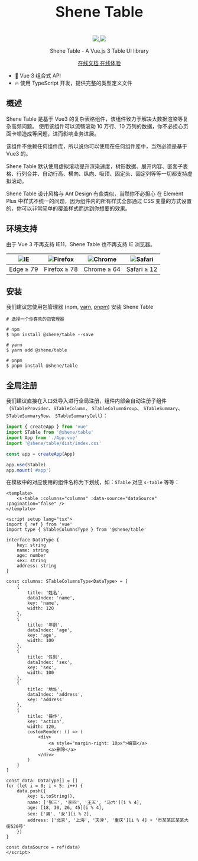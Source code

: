 <p align="center" style="font-size: 40px; font-weight: 600">
  Shene Table
</p>

<p align="center">
  <a href="https://www.npmjs.org/package/@shene/table">
    <img src="https://img.shields.io/npm/v/@shene/table.svg">
  </a>
  <a href="https://npmcharts.com/compare/@shene/table?minimal=true">
    <img src="https://img.shields.io/npm/dm/@shene/table.svg">
  </a>
  <br>
</p>

<p align="center">Shene Table - A Vue.js 3 Table UI library</p>

<p align="center">
  <a href="https://table.shene.org.cn/">
    在线文档
  </a>
  <a href="https://table.shene.org.cn/playground/">
    在线体验
  </a>
  <br>
</p>

- 💪 Vue 3 组合式 API
- 🔥 使用 TypeScript 开发，提供完整的类型定义文件

## 概述

Shene Table 是基于 Vue3 的复杂表格组件，该组件致力于解决大数据渲染等复杂高频问题。 使用该组件可以流畅滚动 10 万行、10 万列的数据，你不必担心页面卡顿造成等问题，进而影响业务进展。

该组件不依赖任何组件库，所以说你可以使用在任何组件库中，当然必须是基于 Vue3 的。

Shene Table 默认使用虚拟滚动提升渲染速度，树形数据、展开内容、嵌套子表格、行列合并、自动行高、横向、纵向、吸顶、固定头、固定列等等一切都支持虚拟滚动。

Shene Table 设计风格与 Ant Design 有些类似，当然你不必担心 在 Element Plus 中样式不统一的问题，因为组件内的所有样式全部通过 CSS 变量的方式设置的，你可以非常简单的覆盖样式而达到你想要的效果。

## 环境支持

由于 Vue 3 不再支持 IE11，Shene Table 也不再支持 IE 浏览器。

| ![IE](https://cdn.jsdelivr.net/npm/@browser-logos/edge/edge_32x32.png) | ![Firefox](https://cdn.jsdelivr.net/npm/@browser-logos/firefox/firefox_32x32.png) | ![Chrome](https://cdn.jsdelivr.net/npm/@browser-logos/chrome/chrome_32x32.png) | ![Safari](https://cdn.jsdelivr.net/npm/@browser-logos/safari/safari_32x32.png) |
| ---------------------------------------------------------------------- | --------------------------------------------------------------------------------- | ------------------------------------------------------------------------------ | ------------------------------------------------------------------------------ |
| Edge ≥ 79                                                              | Firefox ≥ 78                                                                      | Chrome ≥ 64                                                                    | Safari ≥ 12                                                                    |

## 安装

我们建议您使用包管理器 (npm, [yarn](https://classic.yarnpkg.com/lang/en/), [pnpm](https://pnpm.io/)) 安装 Shene Table

```shell
# 选择一个你喜欢的包管理器

# npm
$ npm install @shene/table --save

# yarn
$ yarn add @shene/table

# pnpm
$ pnpm install @shene/table
```

## 全局注册

我们建议直接在入口处导入进行全局注册，组件内部会自动注册子组件（`STableProvider`、`STableColumn`、 `STableColumnGroup`、 `STableSummary`、 `STableSummaryRow`、 `STableSummaryCell`）：

```ts
import { createApp } from 'vue'
import STable from '@shene/table'
import App from './App.vue'
import '@shene/table/dist/index.css'

const app = createApp(App)

app.use(STable)
app.mount('#app')
```

在模板中的对应使用的组件名称为下划线，如：`STable` 对应 `s-table` 等等：

```vue
<template>
	<s-table :columns="columns" :data-source="dataSource" :pagination="false" />
</template>

<script setup lang="tsx">
import { ref } from 'vue'
import type { STableColumnsType } from '@shene/table'

interface DataType {
	key: string
	name: string
	age: number
	sex: string
	address: string
}

const columns: STableColumnsType<DataType> = [
	{
		title: '姓名',
		dataIndex: 'name',
		key: 'name',
		width: 120
	},
	{
		title: '年龄',
		dataIndex: 'age',
		key: 'age',
		width: 100
	},
	{
		title: '性别',
		dataIndex: 'sex',
		key: 'sex',
		width: 100
	},
	{
		title: '地址',
		dataIndex: 'address',
		key: 'address'
	},
	{
		title: '操作',
		key: 'action',
		width: 120,
		customRender: () => (
			<div>
				<a style="margin-right: 10px">编辑</a>
				<a>删除</a>
			</div>
		)
	}
]

const data: DataType[] = []
for (let i = 0; i < 5; i++) {
	data.push({
		key: i.toString(),
		name: ['张三', '李四', '王五', '马六'][i % 4],
		age: [18, 30, 26, 45][i % 4],
		sex: ['男', '女'][i % 2],
		address: ['北京', '上海', '天津', '重庆'][i % 4] + '市某某区某某大街520号'
	})
}

const dataSource = ref(data)
</script>
```
